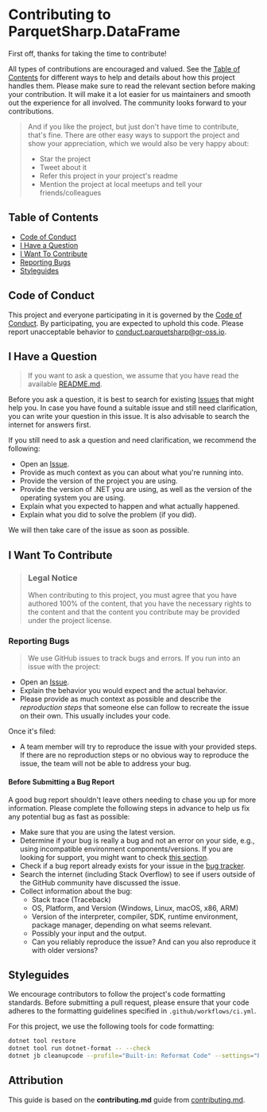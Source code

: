 # Contributing to ParquetSharp.DataFrame

First off, thanks for taking the time to contribute!

All types of contributions are encouraged and valued. See the [Table of Contents](#table-of-contents) for different ways to help and details about how this project handles them. Please make sure to read the relevant section before making your contribution. It will make it a lot easier for us maintainers and smooth out the experience for all involved. The community looks forward to your contributions.

> And if you like the project, but just don't have time to contribute, that's fine. There are other easy ways to support the project and show your appreciation, which we would also be very happy about:
> - Star the project
> - Tweet about it
> - Refer this project in your project's readme
> - Mention the project at local meetups and tell your friends/colleagues

## Table of Contents

- [Code of Conduct](#code-of-conduct)
- [I Have a Question](#i-have-a-question)
- [I Want To Contribute](#i-want-to-contribute)
- [Reporting Bugs](#reporting-bugs)
- [Styleguides](#styleguides)

## Code of Conduct

This project and everyone participating in it is governed by the [Code of Conduct](CODE_OF_CONDUCT.md). By participating, you are expected to uphold this code. Please report unacceptable behavior to conduct.parquetsharp@gr-oss.io.

## I Have a Question

> If you want to ask a question, we assume that you have read the available [README.md](README.md).

Before you ask a question, it is best to search for existing [Issues](https://github.com/G-Research/ParquetSharp.DataFrame/issues) that might help you. In case you have found a suitable issue and still need clarification, you can write your question in this issue. It is also advisable to search the internet for answers first.

If you still need to ask a question and need clarification, we recommend the following:

- Open an [Issue](https://github.com/G-Research/ParquetSharp.DataFrame/issues/new).
- Provide as much context as you can about what you're running into.
- Provide the version of the project you are using.
- Provide the version of .NET you are using, as well as the version of the operating system you are using.
- Explain what you expected to happen and what actually happened.
- Explain what you did to solve the problem (if you did).

We will then take care of the issue as soon as possible.

## I Want To Contribute

> ### Legal Notice
> When contributing to this project, you must agree that you have authored 100% of the content, that you have the necessary rights to the content and that the content you contribute may be provided under the project license.

### Reporting Bugs

> We use GitHub issues to track bugs and errors. If you run into an issue with the project:

- Open an [Issue](https://github.com/G-Research/ParquetSharp.DataFrame/issues/new).
- Explain the behavior you would expect and the actual behavior.
- Please provide as much context as possible and describe the *reproduction steps* that someone else can follow to recreate the issue on their own. This usually includes your code.

Once it's filed:

- A team member will try to reproduce the issue with your provided steps. If there are no reproduction steps or no obvious way to reproduce the issue, the team will not be able to address your bug.

#### Before Submitting a Bug Report

A good bug report shouldn't leave others needing to chase you up for more information. Please complete the following steps in advance to help us fix any potential bug as fast as possible:

- Make sure that you are using the latest version.
- Determine if your bug is really a bug and not an error on your side, e.g., using incompatible environment components/versions. If you are looking for support, you might want to check [this section](#i-have-a-question).
- Check if a bug report already exists for your issue in the [bug tracker](https://github.com/G-Research/ParquetSharp.DataFrame/issues?q=label%3Abug).
- Search the internet (including Stack Overflow) to see if users outside of the GitHub community have discussed the issue.
- Collect information about the bug:
  - Stack trace (Traceback)
  - OS, Platform, and Version (Windows, Linux, macOS, x86, ARM)
  - Version of the interpreter, compiler, SDK, runtime environment, package manager, depending on what seems relevant.
  - Possibly your input and the output.
  - Can you reliably reproduce the issue? And can you also reproduce it with older versions?

## Styleguides

We encourage contributors to follow the project's code formatting standards. Before submitting a pull request, please ensure that your code adheres to the formatting guidelines specified in `.github/workflows/ci.yml`.

For this project, we use the following tools for code formatting:

```sh
dotnet tool restore
dotnet tool run dotnet-format -- --check
dotnet jb cleanupcode --profile="Built-in: Reformat Code" --settings="ParquetSharp.DataFrame.DotSettings" --verbosity=WARN "ParquetSharp.DataFrame" "ParquetSharp.DataFrame.Test"
```

## Attribution
This guide is based on the **contributing.md** guide from [contributing.md](https://contributing.md/).